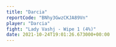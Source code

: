 ```yaml
---
title: "Darcia"
reportCode: "BNhy3GwzCKJA89Vn"
player: "Darcia"
fight: "Lady Vashj - Wipe 1 (4%)"
date: 2021-10-24T19:01:26.673000+00:00
---
```

